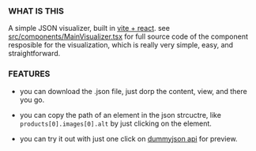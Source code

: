 
### WHAT IS THIS

A simple JSON visualizer, built in [vite + react](https://vitejs.dev/guide/#scaffolding-your-first-vite-project). 
see [src/components/MainVisualizer.tsx](https://github.com/Ebrahim-Ramadan/json-visualizer/blob/main/src/components/MainVisualizer.tsx) for full source code of the component resposible for the visualization, which is really very simple, easy, and straightforward.
<br/>

### FEATURES
+ you can download the .json file, just dorp the content, view, and there you go.
* you can copy the path of an element in the json strcuctre, like `products[0].images[0].alt` by just clicking on the element.
- you can try it out with just one click on [dummyjson api](https://dummyjson.com/docs/products/#products-limit_skip) for preview.
